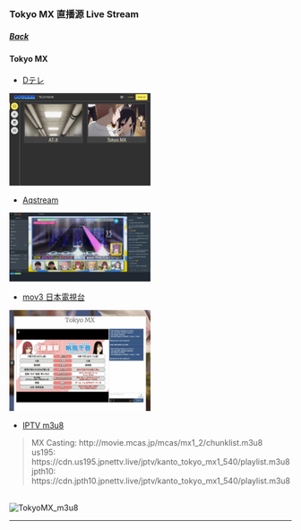 ### Tokyo MX 直播源 Live Stream
##### [Back](../readme.md)

#### Tokyo MX
- <a target="_blank" rel="noopener noreferrer" href="http://dsgstng.herokuapp.com/tv">Dテレ</a><br>
<img src="../Img/dsgstng.JPG" alt="dsgstng" width="50%">

- <a target="_blank" rel="noopener noreferrer" href="https://aqstream.com/jp/tmx/Tokyo-MX">Aqstream</a><br>
<img src="../Img/aqstream.png" alt="aqstream" width="50%">

- <a target="_blank" rel="noopener noreferrer" href="http://mov3.co/tokyomx/">mov3 日本電視台</a><br>
<img src="../Img/mov3.jpeg" alt="mov3.co" width="50%">

- <a target="_blank" rel="noopener noreferrer" href="https://github.com/imDazui/Tvlist-awesome-m3u-m3u8#%E7%A8%B3%E5%AE%9A%E5%9C%B0%E5%9D%80">IPTV </a><a target="_blank" rel="noopener noreferrer" href="https://yamcode.com/FuwF14dxih">m3u8</a><br>
<blockquote>MX Casting: http://movie.mcas.jp/mcas/mx1_2/chunklist.m3u8<br>
us195: https://cdn.us195.jpnettv.live/jptv/kanto_tokyo_mx1_540/playlist.m3u8<br>
jpth10: https://cdn.jpth10.jpnettv.live/jptv/kanto_tokyo_mx1_540/playlist.m3u8
</blockquote><br>
<img src="../Img/m3u8.jpeg" alt="TokyoMX_m3u8" width="50%"><br>
<hr>

<!-- ##### 付費 Paid<br>
- <a target="_blank" rel="noopener noreferrer" href="http://www.isakuraiptv.com/">iSakura</a><br>
- <a target="_blank" rel="noopener noreferrer" href="https://sky-stream.info/">Sky Stream</a><br>
- <a target="_blank" rel="noopener noreferrer" href="https://joytv.com.tw/">Joytv TW</a><br>
-->
